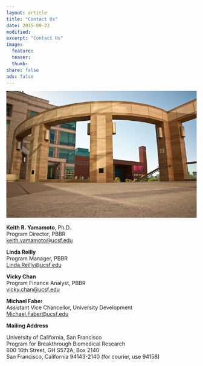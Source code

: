 ```yaml
---
layout: article
title: "Contact Us"
date: 2015-09-22
modified:
excerpt: "Contact Us"
image:
  feature:
  teaser:
  thumb:
share: false
ads: false
---
```


![mission bay](../images/missionbay.jpg)

**Keith R. Yamamoto**, Ph.D.<br>
Program Director, PBBR<br>
keith.yamamoto@ucsf.edu

**Linda Reilly**<br>
Program Manager, PBBR<br>
Linda.Reilly@ucsf.edu

**Vicky Chan**<br>
Program Finance Analyst, PBBR<br>
vicky.chan@ucsf.edu

**Michael Fabe**r<br>
Assistant Vice Chancellor, University Development<br>
Michael.Faber@ucsf.edu

**Mailing Address**
 
University of California, San Francisco<br>
Program for Breakthrough Biomedical Research<br>
600 16th Street, GH S572A, Box 2140<br>
San Francisco, California 94143-2140 (for courier, use 94158)
